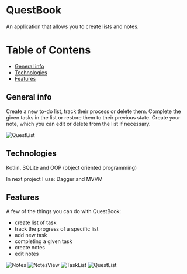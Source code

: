 # QuestBook
 
An application that allows you to create lists and notes.

# Table of Contens
* [General info](#general-info)
* [Technologies](#technologies)
* [Features](#features)


## General info

Create a new to-do list,  track their process or delete them. Complete the given tasks in the list or restore them to their previous state. Create your note, which you can edit or delete from the list if necessary.

![QuestList](./foto/questList.jpg)


## Technologies
Kotlin, SQLite and OOP (object oriented programming)

In next project I use: Dagger and MVVM


## Features

A few of the things you can do with QuestBook:
- create list of task
- track the progress of a specific list
- add new task
- completing a given task
- create notes
- edit notes

![Notes](./foto/notes.jpg)
![NotesView](./foto/notesView.jpg)
![TaskList](./foto/taskList.jpg)
![QuestList](./foto/questList.jpg)
